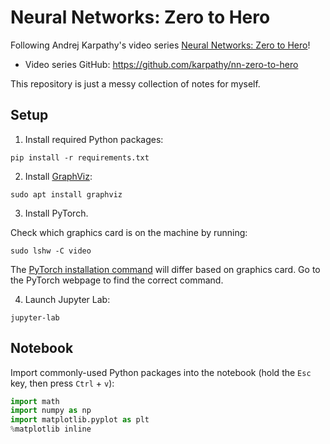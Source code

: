 # Neural Networks: Zero to Hero

Following Andrej Karpathy's video series [Neural Networks: Zero to Hero](https://www.youtube.com/playlist?list=PLAqhIrjkxbuWI23v9cThsA9GvCAUhRvKZ)!
* Video series GitHub: https://github.com/karpathy/nn-zero-to-hero

This repository is just a messy collection of notes for myself.

## Setup

1. Install required Python packages:

```
pip install -r requirements.txt
```

2. Install [GraphViz](https://www.graphviz.org/download/):

```
sudo apt install graphviz
```

3. Install PyTorch.

Check which graphics card is on the machine by running:
```
sudo lshw -C video
```

The [PyTorch installation command](https://pytorch.org/get-started/locally/#linux-pip) will differ based on graphics card. Go to the PyTorch webpage to find the correct command.

4. Launch Jupyter Lab:

```
jupyter-lab
```

## Notebook

Import commonly-used Python packages into the notebook (hold the `Esc` key, then press `Ctrl` + `v`):
```python
import math
import numpy as np
import matplotlib.pyplot as plt
%matplotlib inline
```

